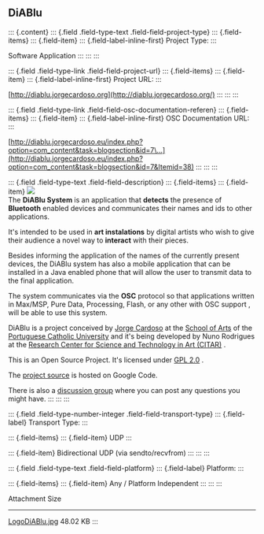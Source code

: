 ## DiABlu

::: {.content}
::: {.field .field-type-text .field-field-project-type}
::: {.field-items}
::: {.field-item}
::: {.field-label-inline-first}
Project Type:
:::

Software Application
:::
:::
:::

::: {.field .field-type-link .field-field-project-url}
::: {.field-items}
::: {.field-item}
::: {.field-label-inline-first}
Project URL:
:::

[http://diablu.jorgecardoso.org](http://diablu.jorgecardoso.org/)
:::
:::
:::

::: {.field .field-type-link .field-field-osc-documentation-referen}
::: {.field-items}
::: {.field-item}
::: {.field-label-inline-first}
OSC Documentation URL:
:::

[http://diablu.jorgecardoso.eu/index.php?option=com_content&task=blogsection&id=7\...](http://diablu.jorgecardoso.eu/index.php?option=com_content&task=blogsection&id=7&Itemid=38)
:::
:::
:::

::: {.field .field-type-text .field-field-description}
::: {.field-items}
::: {.field-item}
![](https://web.archive.org/web/20200929194218im_/http://jorgecardoso.org/DiABlu/diablulogojoomla.gif)\
The **DiABlu System** is an application that **detects** the presence of
**Bluetooth** enabled devices and communicates their names and ids to
other applications.

It\'s intended to be used in **art instalations** by digital artists who
wish to give their audience a novel way to **interact** with their
pieces.

Besides informing the application of the names of the currently present
devices, the DiABlu system has also a mobile application that can be
installed in a Java enabled phone that will allow the user to transmit
data to the final application.

The system communicates via the **OSC** protocol so that applications
written in Max/MSP, Pure Data, Processing, Flash, or any other with OSC
support , will be able to use this system.

DiABlu is a project conceived by [Jorge
Cardoso](http://jorgecardoso.org/) at the [School of
Arts](http://artes.ucp.pt/) of the [Portuguese Catholic
University](http://www.porto.ucp.pt/) and it\'s being developed by Nuno
Rodrigues at the [Research Center for Science and Technology in Art
(CITAR)](http://soundserver.porto.ucp.pt/citar/index1.html) .

This is an Open Source Project. It\'s licensed under [GPL
2.0](http://www.gnu.org/licenses/gpl.html) .

The [project source](http://code.google.com/p/diablu/) is hosted on
Google Code.

There is also a [discussion
group](http://groups.google.com/group/diablu) where you can post any
questions you might have.
:::
:::
:::

::: {.field .field-type-number-integer .field-field-transport-type}
::: {.field-label}
Transport Type:
:::

::: {.field-items}
::: {.field-item}
UDP
:::

::: {.field-item}
Bidirectional UDP (via sendto/recvfrom)
:::
:::
:::

::: {.field .field-type-text .field-field-platform}
::: {.field-label}
Platform:
:::

::: {.field-items}
::: {.field-item}
Any / Platform Independent
:::
:::
:::

  Attachment                               Size
  ---------------------------------------- ----------
  [LogoDiABlu.jpg](files/LogoDiABlu.jpg)   48.02 KB
:::

